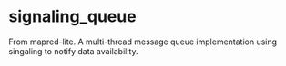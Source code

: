 # signaling_queue

From mapred-lite.
A multi-thread message queue implementation using singaling to notify data availability.
